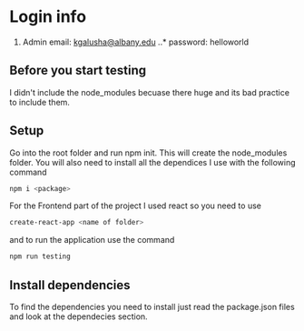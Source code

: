 # Login info
1. Admin
email: kgalusha@albany.edu
..* password: helloworld
## Before you start testing

I didn't include the node_modules becuase there huge and its bad practice to include them.

## Setup
Go into the root folder and run npm init. This will create the node_modules folder. You will also need to install all the dependices I use with the following command

```bash
npm i <package>
```

For the Frontend part of the project I used react so you need to use

```bash
create-react-app <name of folder>
```

and to run the application use the command

```bash
npm run testing

```
## Install dependencies
To find the dependencies you need to install just read the package.json files and look at the dependecies section.
